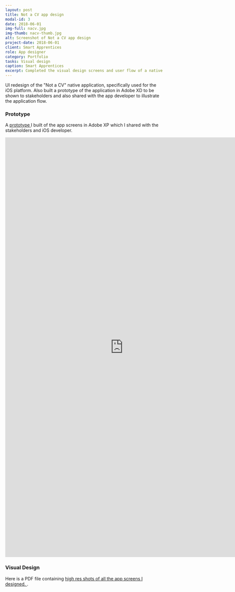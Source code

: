 ```yaml
---
layout: post
title: Not a CV app design
modal-id: 3
date: 2018-06-01
img-full: nacv.jpg
img-thumb: nacv-thumb.jpg
alt: Screenshot of Not a CV app design
project-date: 2018-06-01
client: Smart Apprentices
role: App designer
category: Portfolio
tasks: Visual design
caption: Smart Apprentices 
excerpt: Completed the visual design screens and user flow of a native app version of a Smart Apprentices product.
---
```


UI redesign of the "Not a CV" native application, specifically used for the iOS platform.  Also built a prototype of the application in Adobe XD to be shown to stakeholders and also shared with the app developer to illustrate the application flow. 

### Prototype
A <a href="https://xd.adobe.com/embed/9848c62e-f8fb-4b46-4343-24379329a8cd-ee79/"> prototype </a> I built of the app screens in Adobe XP which I shared with the stakeholders and iOS developer.

<iframe width="750" height="1334" src="https://xd.adobe.com/embed/9848c62e-f8fb-4b46-4343-24379329a8cd-ee79/" frameborder="0" allowfullscreen></iframe>

### Visual Design
Here is a PDF file containing <a href="img/nacv-app-screen-designs.pdf">high res shots of all the app screens I designed. </a>.